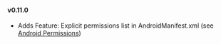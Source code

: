 #### v0.11.0

* Adds Feature: Explicit permissions list in AndroidManifest.xml (see [Android Permissions](https://github.com/logankoester/grunt-phonegap/blob/master/docs/features/permissions.md))
